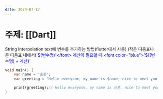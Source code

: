 ```yaml
---
date: 2024-07-17
---
```

# 주제: [[Dart]]
String Interpolation
text에 변수를 추가하는 방법(flutter에서 사용)
(작은 따옴표나 큰 따옴표 내에서)<font color="blue">'$(변수명)'</font>
계산이 필요할 때
<font color="blue">'${(변수명) + 계산}'</font>
```dart
void main() {
	var name = '승훈';
	var greeting = 'Hello everyone, my name is $name, nice to meet you!';

	print(greeting);// Hello everyone, my name is 승훈, nice to meet you!
}
```